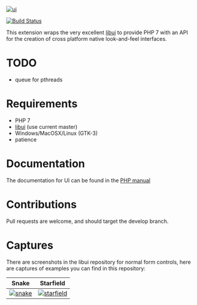 [![ui](http://i.imgur.com/DhQZHD5.png)](http://github.com/krakjoe/ui)

[![Build Status](https://travis-ci.org/krakjoe/ui.svg?branch=develop)](https://travis-ci.org/krakjoe/ui)

This extension wraps the very excellent [libui](https://github.com/andlabs/libui) to provide PHP 7 with an API for the creation of cross platform native look-and-feel interfaces.

TODO
====

  - queue for pthreads
 
Requirements
===========

  - PHP 7
  - [libui](https://github.com/andlabs/libui) (use current master)
  - Windows/MacOSX/Linux (GTK-3)
  - patience

Documentation
============

The documentation for UI can be found in the [PHP manual](http://php.net/ui)

Contributions
============

Pull requests are welcome, and should target the develop branch.

Captures
========

There are screenshots in the libui repository for normal form controls, here are captures of examples you can find in this repository:

| Snake    | Starfield |
|:--------:|:---------:|
|[![snake](http://i.imgur.com/Fk45Toj.gif)](https://github.com/krakjoe/ui/blob/develop/examples/snake.php)|[![starfield](http://i.imgur.com/Rj2Lk1M.gif)](https://github.com/krakjoe/ui/blob/develop/examples/starfield.php)|
